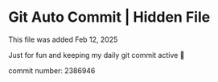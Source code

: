 # Git Auto Commit | Hidden File

This file was added Feb 12, 2025

Just for fun and keeping my daily git commit active 🤪

commit number: 2386946
